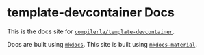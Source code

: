 # template-devcontainer Docs

This is the docs site for [`compilerla/template-devcontainer`](https://github.com/compilerla/template-devcontainer).

Docs are built using [`mkdocs`](https://www.mkdocs.org/). This site is built using
[`mkdocs-material`](https://squidfunk.github.io/mkdocs-material/).

